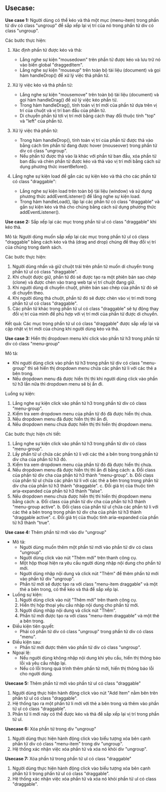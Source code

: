 ## Usecase:

**Use case 1:** Người dùng có thể kéo và thả một mục (menu-item) trong phần tử div có class "ungroup" để sắp xếp lại vị trí của nó trong phần tử div có class "ungroup".

Các bước thực hiện:

1.  Xác định phần tử được kéo và thả:
    
    *   Lắng nghe sự kiện "mousedown" trên phần tử được kéo và lưu trữ nó vào biến global "draggedItem".
    *   Lắng nghe sự kiện "mouseup" trên toàn bộ tài liệu (document) và gọi hàm handleDrop() để xử lý việc thả phần tử.
2.  Xử lý việc kéo và thả phần tử:
    
    *   Lắng nghe sự kiện "mousemove" trên toàn bộ tài liệu (document) và gọi hàm handleDrag() để xử lý việc kéo phần tử.
    *   Trong hàm handleDrag(), tính toán vị trí mới của phần tử dựa trên vị trí của chuột và vị trí ban đầu của phần tử.
    *   Di chuyển phần tử tới vị trí mới bằng cách thay đổi thuộc tính "top" và "left" của phần tử.
3.  Xử lý việc thả phần tử:
    
    *   Trong hàm handleDrop(), tính toán vị trí của phần tử được thả vào bằng cách tìm phần tử đang được hover (mouseover) trong phần tử div có class "ungroup".
    *   Nếu phần tử được thả vào là khác với phần tử ban đầu, xóa phần tử ban đầu và chèn phần tử được kéo và thả vào vị trí mới bằng cách sử dụng phương thức insertBefore().
4.  Lắng nghe sự kiện load để gắn các sự kiện kéo và thả cho các phần tử có class "draggable":
    
    *   Lắng nghe sự kiện load trên toàn bộ tài liệu (window) và sử dụng phương thức addEventListener() để lắng nghe sự kiện load.
    *   Trong hàm handleLoad(), lặp lại các phần tử có class "draggable" và gắn sự kiện kéo và thả cho chúng bằng cách sử dụng phương thức addEventListener().

**Use case 2:** Sắp xếp lại các mục trong phần tử ul có class "draggable" khi kéo thả.

Mô tả: Người dùng muốn sắp xếp lại các mục trong phần tử ul có class "draggable" bằng cách kéo và thả (drag and drop) chúng để thay đổi vị trí của chúng trong danh sách.

Các bước thực hiện:

1.  Người dùng nhấn và giữ chuột trái trên phần tử muốn di chuyển trong phần tử ul có class "draggable".
2.  Khi chuột được giữ, phần tử đó sẽ được tạo ra một phiên bản sao chép (clone) và được chèn vào trang web tại vị trí chuột đang giữ.
3.  Khi người dùng di chuyển chuột, phiên bản sao chép của phần tử đó sẽ di chuyển theo.
4.  Khi người dùng thả chuột, phần tử đó sẽ được chèn vào vị trí mới trong phần tử ul có class "draggable".
5.  Các phần tử khác trong phần tử ul có class "draggable" sẽ tự động thay đổi vị trí của mình để phù hợp với vị trí mới của phần tử được di chuyển.

Kết quả: Các mục trong phần tử ul có class "draggable" được sắp xếp lại và cập nhật vị trí mới của chúng khi người dùng kéo và thả.

**Use case 3:** Hiển thị dropdown menu khi click vào phần tử h3 trong phần tử div có class "menu-group"

Mô tả:

*   Khi người dùng click vào phần tử h3 trong phần tử div có class "menu-group" thì sẽ hiển thị dropdown menu chứa các phần tử li với các thẻ a bên trong.
*   Nếu dropdown menu đã được hiển thị thì khi người dùng click vào phần tử h3 lần nữa thì dropdown menu sẽ bị ẩn đi.

Luồng sự kiện:

1.  Lắng nghe sự kiện click vào phần tử h3 trong phần tử div có class "menu-group".
2.  Kiểm tra xem dropdown menu của phần tử đó đã được hiển thị chưa.
3.  Nếu dropdown menu đã được hiển thị thì ẩn đi.
4.  Nếu dropdown menu chưa được hiển thị thì hiển thị dropdown menu.

Các bước thực hiện chi tiết:

1.  Lắng nghe sự kiện click vào phần tử h3 trong phần tử div có class "menu-group".
2.  Lấy phần tử ul chứa các phần tử li với các thẻ a bên trong trong phần tử div cha của phần tử h3 đó.
3.  Kiểm tra xem dropdown menu của phần tử đó đã được hiển thị chưa.
4.  Nếu dropdown menu đã được hiển thị thì ẩn đi bằng cách: a. Đổi class của phần tử div cha của phần tử h3 thành "menu-group". b. Đổi class của phần tử ul chứa các phần tử li với các thẻ a bên trong trong phần tử div cha của phần tử h3 thành "draggable". c. Đổi giá trị của thuộc tính aria-expanded của phần tử h3 thành "false".
5.  Nếu dropdown menu chưa được hiển thị thì hiển thị dropdown menu bằng cách: a. Đổi class của phần tử div cha của phần tử h3 thành "menu-group active". b. Đổi class của phần tử ul chứa các phần tử li với các thẻ a bên trong trong phần tử div cha của phần tử h3 thành "draggable active". c. Đổi giá trị của thuộc tính aria-expanded của phần tử h3 thành "true".

**Use case 4:** Thêm phần tử mới vào div "ungroup"

*   Mô tả:
    *   Người dùng muốn thêm một phần tử mới vào phần tử div có class "ungroup".
    *   Người dùng click vào nút "Thêm mới" trên thanh công cụ.
    *   Một hộp thoại hiện ra yêu cầu người dùng nhập nội dung cho phần tử mới.
    *   Người dùng nhập nội dung và click nút "Thêm" để thêm phần tử mới vào phần tử div "ungroup".
    *   Phần tử mới sẽ được tạo ra với class "menu-item draggable" và một thẻ a bên trong, có thể kéo và thả để sắp xếp lại.
*   Luồng sự kiện:
    1.  Người dùng click vào nút "Thêm mới" trên thanh công cụ.
    2.  Hiển thị hộp thoại yêu cầu nhập nội dung cho phần tử mới.
    3.  Người dùng nhập nội dung và click nút "Thêm".
    4.  Phần tử mới được tạo ra với class "menu-item draggable" và một thẻ a bên trong.
*   Điều kiện tiên quyết:
    *   Phải có phần tử div có class "ungroup" trong phần tử div có class "menu".
*   Điều kiện sau:
    *   Phần tử mới được thêm vào phần tử div có class "ungroup".
*   Ngoại lệ:
    *   Nếu người dùng không nhập nội dung khi yêu cầu, hiển thị thông báo lỗi và yêu cầu nhập lại.
    *   Nếu có lỗi trong quá trình thêm phần tử mới, hiển thị thông báo lỗi cho người dùng.

**Usecase 5:** Thêm phần tử mới vào phần tử ul có class "draggable"

1.  Người dùng thực hiện hành động click vào nút "Add Item" nằm bên trên phần tử ul có class "draggable".
2.  Hệ thống tạo ra một phần tử li mới với thẻ a bên trong và thêm vào phần tử ul có class "draggable".
3.  Phần tử li mới này có thể được kéo và thả để sắp xếp lại vị trí trong phần tử ul.

**Usecase 6:** Xóa phần tử trong div "ungroup"

1.  Người dùng thực hiện hành động click vào biểu tượng xóa bên cạnh phần tử div có class "menu-item" trong div "ungroup".
2.  Hệ thống xác nhận việc xóa phần tử và xóa nó khỏi div "ungroup".

**Usecase 7:** Xóa phần tử trong phần tử ul có class "draggable"

1.  Người dùng thực hiện hành động click vào biểu tượng xóa bên cạnh phần tử li trong phần tử ul có class "draggable".
2.  Hệ thống xác nhận việc xóa phần tử và xóa nó khỏi phần tử ul có class "draggable".
